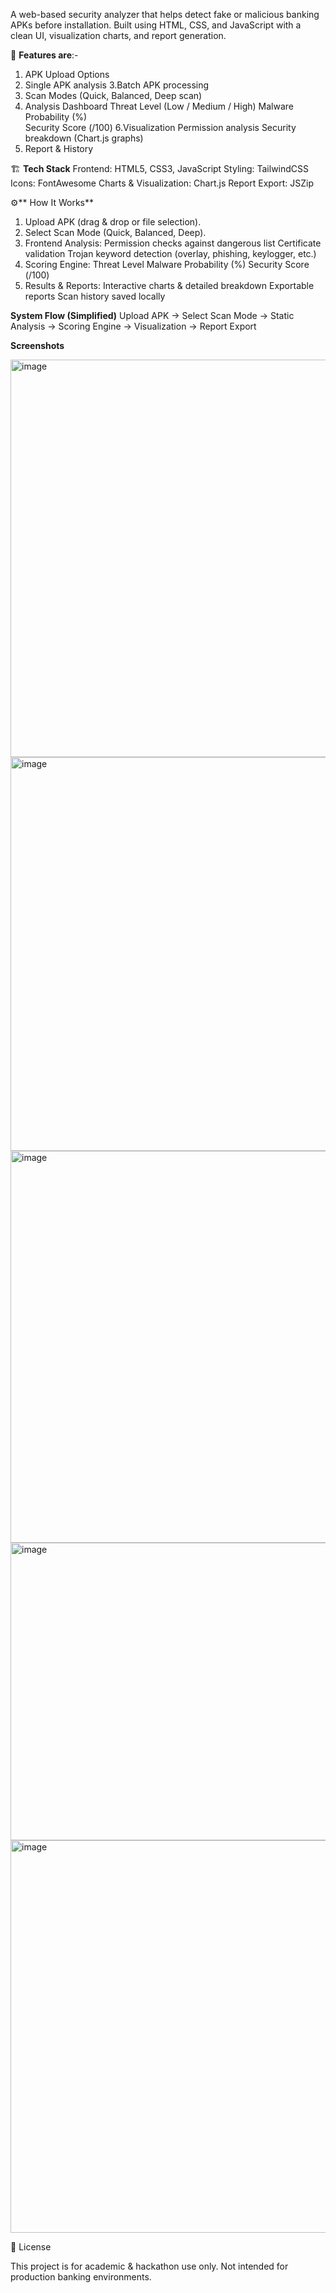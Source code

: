 A web-based security analyzer that helps detect fake or malicious banking APKs before installation.
Built using HTML, CSS, and JavaScript with a clean UI, visualization charts, and report generation.

🚀 **Features are**:- 
1. APK Upload Options
2. Single APK analysis
3.Batch APK processing
4. Scan Modes (Quick, Balanced, Deep scan)
5. Analysis Dashboard
  Threat Level (Low / Medium / High)
  Malware Probability (%)  
  Security Score (/100)
6.Visualization
  Permission analysis
  Security breakdown (Chart.js graphs)
7. Report & History

🏗️ **Tech Stack**
Frontend: HTML5, CSS3, JavaScript
Styling: TailwindCSS
Icons: FontAwesome
Charts & Visualization: Chart.js
Report Export: JSZip

⚙️** How It Works**
1. Upload APK (drag & drop or file selection).
2. Select Scan Mode (Quick, Balanced, Deep).
3. Frontend Analysis:
   Permission checks against dangerous list
   Certificate validation
   Trojan keyword detection (overlay, phishing, keylogger, etc.)
4. Scoring Engine:
   Threat Level
   Malware Probability (%)
   Security Score (/100)
5. Results & Reports:
   Interactive charts & detailed breakdown
   Exportable reports
   Scan history saved locally
   
**System Flow (Simplified)**
Upload APK → Select Scan Mode → Static Analysis → Scoring Engine → Visualization → Report Export

**Screenshots**

<img width="1324" height="636" alt="image" src="https://github.com/user-attachments/assets/d36cb770-5896-46dc-a139-203a788427c1" />


<img width="1345" height="630" alt="image" src="https://github.com/user-attachments/assets/071c4e1a-a23d-498e-93df-4f55733114a4" />
<img width="1221" height="627" alt="image" src="https://github.com/user-attachments/assets/62fa7453-623d-4b6f-b29d-6cd9c302efea" />
<img width="1205" height="476" alt="image" src="https://github.com/user-attachments/assets/f3e72a6a-21b4-4b76-9056-ac6e1aa32098" />
<img width="1198" height="628" alt="image" src="https://github.com/user-attachments/assets/ed6f15e1-df85-436c-8009-ef9174212b17" />

📜 License

This project is for academic & hackathon use only. Not intended for production banking environments.
